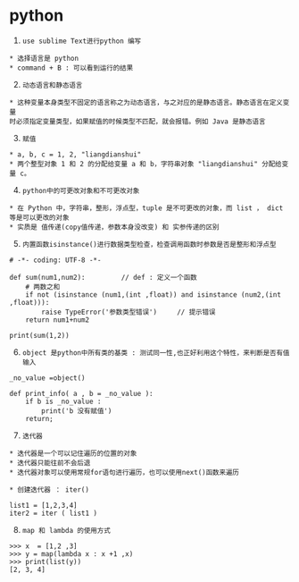 # python

1. `use sublime Text进行python 编写`
```
* 选择语言是 python
* command + B : 可以看到运行的结果
```
2. `动态语言和静态语言`
```
* 这种变量本身类型不固定的语言称之为动态语言，与之对应的是静态语言。静态语言在定义变量
时必须指定变量类型，如果赋值的时候类型不匹配，就会报错。例如 Java 是静态语言
```
3. `赋值`
```
* a, b, c = 1, 2, "liangdianshui"
* 两个整型对象 1 和 2 的分配给变量 a 和 b，字符串对象 "liangdianshui" 分配给变量 c。
```
4. `python中的可更改对象和不可更改对象` 
```
* 在 Python 中，字符串，整形，浮点型，tuple 是不可更改的对象，而 list ， dict 等是可以更改的对象
* 实质是 值传递(copy值传递，参数本身没改变) 和 实参传递的区别
```
5. `内置函数isinstance()进行数据类型检查，检查调用函数时参数是否是整形和浮点型`
```
# -*- coding: UTF-8 -*-

def sum(num1,num2):         // def : 定义一个函数
    # 两数之和
    if not (isinstance (num1,(int ,float)) and isinstance (num2,(int ,float))):
        raise TypeError('参数类型错误')     // 提示错误
    return num1+num2

print(sum(1,2))
```
6. `object 是python中所有类的基类 : 测试同一性,也正好利用这个特性，来判断是否有值输入`
```
_no_value =object()

def print_info( a , b = _no_value ):
    if b is _no_value :
        print('b 没有赋值')
    return;
```
7. `迭代器`
```
* 迭代器是一个可以记住遍历的位置的对象
* 迭代器只能往前不会后退
* 迭代器对象可以使用常规for语句进行遍历，也可以使用next()函数来遍历
```
```
* 创建迭代器 ： iter()

list1 = [1,2,3,4]
iter2 = iter ( list1 )
```
8. `map 和 lambda 的使用方式`
```
>>> x  = [1,2 ,3]
>>> y = map(lambda x : x +1 ,x)
>>> print(list(y))
[2, 3, 4]
```